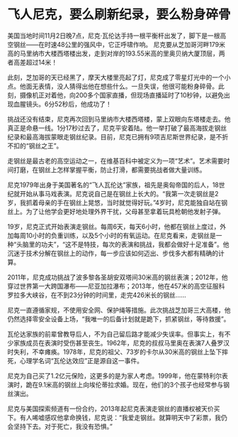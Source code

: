 # 飞人尼克，要么刷新纪录，要么粉身碎骨

美国当地时间11月2日晚7点，尼克·瓦伦达手持一根平衡杆出发了，脚下是一根高空钢丝——在时速48公里的强风中，它正呼啸作响。 尼克要从芝加哥河畔179米高的马里纳市大楼西塔楼出发，走到对岸的193.55米高的里奥贝纳大厦顶层，两者高差超过14米！ 

此刻，芝加哥的天已经黑了，摩天大楼里亮起了灯，尼克成了零星灯光中的一个小点。他面无表情，没人猜得出他在想些什么。一旦失误，他很可能粉身碎骨。此刻，摄像机正对着他，向200多个国家直播，但现场直播延时了10秒钟，以避免出现血腥镜头。6分52秒后，他成功了！ 

挑战还没有结束，尼克再次回到马里纳市大楼西塔楼，蒙上双眼向东塔楼走去。他真正是命悬一线。1分17秒过去了，尼克平安着陆。他一举打破了最高海拔走钢丝纪录和最高海拔蒙眼走钢丝纪录。目前，尼克已拥有9项吉尼斯世界纪录，是不折不扣的“钢丝之王”。 

走钢丝是最古老的高空运动之一，在维基百科中被定义为一项“艺术”。艺术需要时间打磨，在钢丝上怎样掌握平衡，防止打滑，都需要挑战者做大量训练。 

尼克1979年出身于美国著名的“飞人瓦伦达”家族，祖先是奥匈帝国的后人，18世纪就开始从事马戏表演。尼克说自己是在钢丝上长大的。“我第一次走钢丝是2岁，我抓着母亲的手在钢丝上晃悠，当时就觉得好玩。”4岁时，尼克能独自站在钢丝上。为了让他学会更好地处理外界干扰，父母甚至拿着玩具枪朝他发射子弹。 

19岁，尼克正式开始表演走钢丝。每周6天，每天6小时，他都在钢丝上度过，外加每周10小时的负重训练，以及5个小时的有氧运动。在尼克看来，走钢丝是一种“头脑里的功夫”，“这不是特技，每次的表演和挑战，我都会做好十足准备”。他沉迷于技术分解在钢丝上的动作，每一步应该如何迈出、步伐多大都有精确的计算。 

2011年，尼克成功挑战了波多黎各圣胡安双塔间30米高的钢丝表演；2012年，他穿过世界第一大跨国瀑布——尼亚加拉瀑布；2013年，他在457米的高空征服科罗拉多大峡谷，在不到23分钟的时间里，走完426米长的钢丝…… 

尼克一直遵循家规，不使用安全网、保护绳等措施。此次挑战芝加哥三大高楼，他仍然选择零安全设备上场，“我唯一的后备计划就是跪下，抓紧钢丝，等待救援”。 

瓦伦达家族的前辈曾教导后人，不为自己留后路才能减少失误率。但事实上，有不少家族成员在表演时受伤甚至丧生。1962年，尼克的叔叔马里奥在表演7人叠罗汉时失利，不幸瘫痪。1978年，尼克的祖父、73岁的卡尔从30米高的钢丝上坠下摔死，心理学名词“瓦伦达效应”正是源自这一事件。 

尼克为自己买了1.2亿元保险，这更多的是为家人考虑。1999年，他在蒙特利尔表演时，跪在9.1米高的钢丝上向埃伦蒂拉求婚。现在，他们的3个孩子也经常参与钢丝演出。 

尼克与美国探索频道有一份合约，2013年起尼克表演走钢丝的直播权被天价买下。有人唏嘘感叹他拿命换钱，尼克说：“我爱走钢丝。就算明天中了彩票，我仍会坚持下去。对于死亡，我没有恐惧。”
